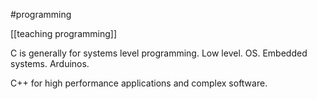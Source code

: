 #programming 

[[teaching programming]]

C is generally for systems level programming. Low level. OS. Embedded systems. Arduinos.

C++ for high performance applications and complex software.

